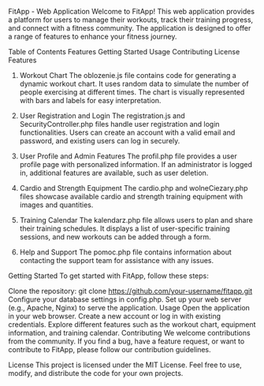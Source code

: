 FitApp - Web Application
Welcome to FitApp! This web application provides a platform for users to manage their workouts, track their training progress, and connect with a fitness community. The application is designed to offer a range of features to enhance your fitness journey.

Table of Contents
Features
Getting Started
Usage
Contributing
License
Features
1. Workout Chart
The oblozenie.js file contains code for generating a dynamic workout chart. It uses random data to simulate the number of people exercising at different times. The chart is visually represented with bars and labels for easy interpretation.

2. User Registration and Login
The registration.js and SecurityController.php files handle user registration and login functionalities. Users can create an account with a valid email and password, and existing users can log in securely.

3. User Profile and Admin Features
The profil.php file provides a user profile page with personalized information. If an administrator is logged in, additional features are available, such as user deletion.

4. Cardio and Strength Equipment
The cardio.php and wolneCiezary.php files showcase available cardio and strength training equipment with images and quantities.

5. Training Calendar
The kalendarz.php file allows users to plan and share their training schedules. It displays a list of user-specific training sessions, and new workouts can be added through a form.

6. Help and Support
The pomoc.php file contains information about contacting the support team for assistance with any issues.

Getting Started
To get started with FitApp, follow these steps:

Clone the repository: git clone https://github.com/your-username/fitapp.git
Configure your database settings in config.php.
Set up your web server (e.g., Apache, Nginx) to serve the application.
Usage
Open the application in your web browser.
Create a new account or log in with existing credentials.
Explore different features such as the workout chart, equipment information, and training calendar.
Contributing
We welcome contributions from the community. If you find a bug, have a feature request, or want to contribute to FitApp, please follow our contribution guidelines.

License
This project is licensed under the MIT License. Feel free to use, modify, and distribute the code for your own projects.
